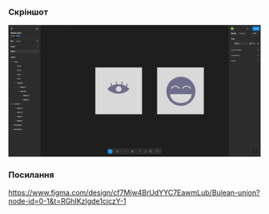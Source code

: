 ### Скріншот
![screenshot.png](./screenshot.png)
### Посилання
https://www.figma.com/design/cf7Mjw4BrUdYYC7EawmLub/Bulean-union?node-id=0-1&t=RGhIKzIgde1cjczY-1